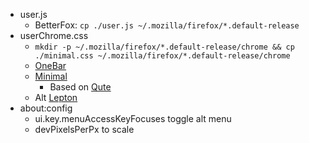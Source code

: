 
* user.js
    * BetterFox: `cp ./user.js ~/.mozilla/firefox/*.default-release`
* userChrome.css
    * `mkdir -p ~/.mozilla/firefox/*.default-release/chrome && cp ./minimal.css ~/.mozilla/firefox/*.default-release/chrome`
    * [OneBar](file:./onebar.css)
    * [Minimal](file:./minimal.css)
        * Based on [Qute](https://github.com/Dook97/firefox-qutebrowser-userchrome/blob/master/userChrome.css)
    * Alt [Lepton](https://github.com/black7375/Firefox-UI-Fix)
* about:config
    * ui.key.menuAccessKeyFocuses toggle alt menu
    * devPixelsPerPx to scale
